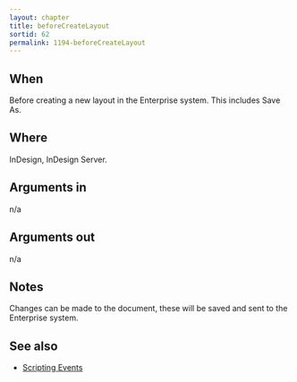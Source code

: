 ```yaml
---
layout: chapter
title: beforeCreateLayout
sortid: 62
permalink: 1194-beforeCreateLayout
---
```


## When 
Before creating a new layout in the Enterprise system. This includes Save As.

## Where 
InDesign, InDesign Server.

## Arguments in 
n/a

## Arguments out 
n/a

## Notes 
Changes can be made to the document, these will be saved and sent to the Enterprise system.

## See also
* [Scripting Events](../../ScriptingEvents/index.md)